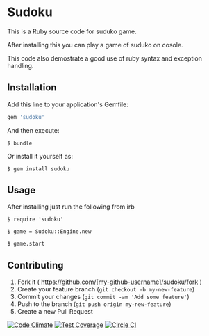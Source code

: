 # Sudoku

This is a Ruby source code for suduko game.

After installing this you can play a game of suduko on cosole.

This code also demostrate a good use of ruby syntax and exception handling.

## Installation

Add this line to your application's Gemfile:

```ruby
gem 'sudoku'
```

And then execute:

    $ bundle

Or install it yourself as:

    $ gem install sudoku

## Usage

After installing just run the following from irb

    $ require 'sudoku'

    $ game = Sudoku::Engine.new

    $ game.start

## Contributing

1. Fork it ( https://github.com/[my-github-username]/sudoku/fork )
2. Create your feature branch (`git checkout -b my-new-feature`)
3. Commit your changes (`git commit -am 'Add some feature'`)
4. Push to the branch (`git push origin my-new-feature`)
5. Create a new Pull Request

[![Code Climate](https://codeclimate.com/repos/5485880f695680371e014f25/badges/4d6436b72c0a7eed3415/gpa.svg)](https://codeclimate.com/repos/5485880f695680371e014f25/feed) [![Test Coverage](https://codeclimate.com/repos/5485880f695680371e014f25/badges/4d6436b72c0a7eed3415/coverage.svg)](https://codeclimate.com/repos/5485880f695680371e014f25/feed) [![Circle CI](https://circleci.com/gh/ankv/sudoku.svg?style=svg)](https://circleci.com/gh/ankv/sudoku)
